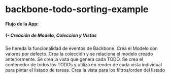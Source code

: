 # backbone-todo-sorting-example

#### Flujo de la App:
##### 1- Creación de Modelo, Coleccion y Vistas

Se hereda la funcionalidad de eventos de Backbone.
Crea el Modelo con valores por defecto.
Crea la colección y se relaciona el modelo creado anteriormente.
Se crea la vista que genera cada TODO.
Se crea el contenedor de todos los TODOs y utiliza en render de cada vista individual para pintar el listado de tareas.
Crea la vista para los filtros/orden del listado
